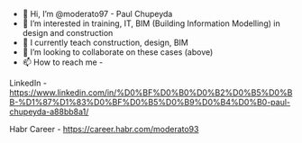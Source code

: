 - 👋 Hi, I’m @moderato97 - Paul Chupeyda
- 👀 I’m interested in training, IT, BIM (Building Information Modelling) in design and construction
- 🌱 I currently teach construction, design, BIM
- 💞️ I’m looking to collaborate on these cases (above)
- 📫 How to reach me -    

LinkedIn - https://www.linkedin.com/in/%D0%BF%D0%B0%D0%B2%D0%B5%D0%BB-%D1%87%D1%83%D0%BF%D0%B5%D0%B9%D0%B4%D0%B0-paul-chupeyda-a88bb8a1/ 

Habr Career - https://career.habr.com/moderato93

<!---
moderato97/moderato97 is a ✨ special ✨ repository because its `README.md` (this file) appears on your GitHub profile.
You can click the Preview link to take a look at your changes.
--->
